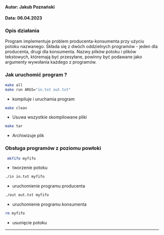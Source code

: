 #### Autor: Jakub Poznański 
#### Data: 06.04.2023
### Opis działania
Program implementuje problem producenta-konsumenta przy użyciu potoku 
nazwanego. Składa się z dwóch oddzielnych programów - jeden dla producenta,
drugi dla konsumenta. Nazwy plików potoku i plików tekstowych, któremają
być przesyłane, powinny być podawane jako argumenty wywołania 
każdego z programów.
### Jak uruchomić program ?
```bash
make all
make run ARGS="in.txt out.txt"
```
- kompiluje i uruchamia program

```bash 
make clean 
```
- Usuwa wszystkie skompilowane pliki

```bash
make tar
```
- Archiwizuje plik

### Obsługa programów z poziomu powłoki
```bash
 mkfifo myfifo
```
- tworzenie potoku

```bash
./in in.txt myfifo
```
- uruchomienie programu producenta

```bash
./out out.txt myfifo
```
- uruchomienie programu konsumenta

```bash
rm myfifo
```
- usunięcie potoku

______________________